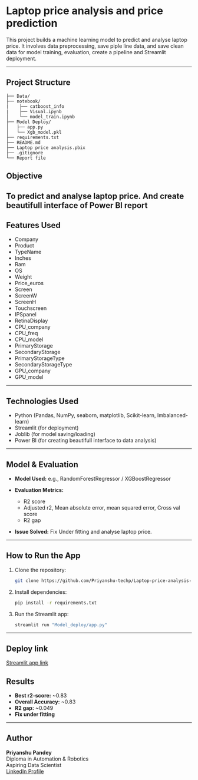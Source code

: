 # Laptop price analysis and price prediction
This project builds a machine learning model to predict and analyse laptop price. It involves data preprocessing, save piple line data, and save clean data for model training, evaluation, create a pipeline and Streamlit deployment.

---
## Project Structure

```
├── Data/                  
├── notebook/  
|    ├── catboost_info
|    ├── Visual.ipynb          
│    └── model_train.ipynb       
├── Model Deploy/
│   ├── app.py              
│   └── Xgb_model.pkl           
├── requirements.txt          
├── README.md   
├── Laptop price analysis.pbix        
├── .gitignore 
└── Report file
```

## Objective

To predict and analyse laptop price.
And create beautifull interface of Power BI report
---

## Features Used

- Company 
- Product	 
- TypeName	 
- Inches	 
- Ram	 
- OS	 
- Weight	 
- Price_euros	 
- Screen	 
- ScreenW	 
- ScreenH	 
- Touchscreen	 
- IPSpanel	 
- RetinaDisplay	
- CPU_company	  
- CPU_freq	 
- CPU_model	
- PrimaryStorage    
- SecondaryStorage    
- PrimaryStorageType    
- SecondaryStorageType    
- GPU_company   
- GPU_model    
---

##  Technologies Used

- Python (Pandas, NumPy, seaborn, matplotlib, Scikit-learn, Imbalanced-learn)
- Streamlit (for deployment)
- Joblib (for model saving/loading)
- Power BI (for creating beautifull interface to data analysis)

---

## Model & Evaluation

- **Model Used:** e.g., RandomForestRegressor / XGBoostRegressor
- **Evaluation Metrics:**
  - R2 score 
  - Adjusted r2, Mean absolute error, mean squared error, Cross val score
  - R2 gap

- **Issue Solved:** Fix Under fitting and analyse laptop price.

---

## How to Run the App

1. Clone the repository:
   ```bash
   git clone https://github.com/Priyanshu-techp/Laptop-price-analysis-and-price-prediction.git
   ```

2. Install dependencies:
   ```bash
   pip install -r requirements.txt
   ```

4. Run the Streamlit app:
   ```bash
   streamlit run "Model_deploy/app.py"
   ```
---

## Deploy link
[Streamlit app link](https://laptop-price-prediction-mod.streamlit.app/)

## Results

- **Best r2-score:** ~0.83  
- **Overall Accuracy:** ~0.83
- **R2 gap:** ~0.049  
- **Fix under fitting**

---

## Author

**Priyanshu Pandey**  
Diploma in Automation & Robotics  
Aspiring Data Scientist  
[LinkedIn Profile](https://www.linkedin.com/in/priyanshu-pandey67)
